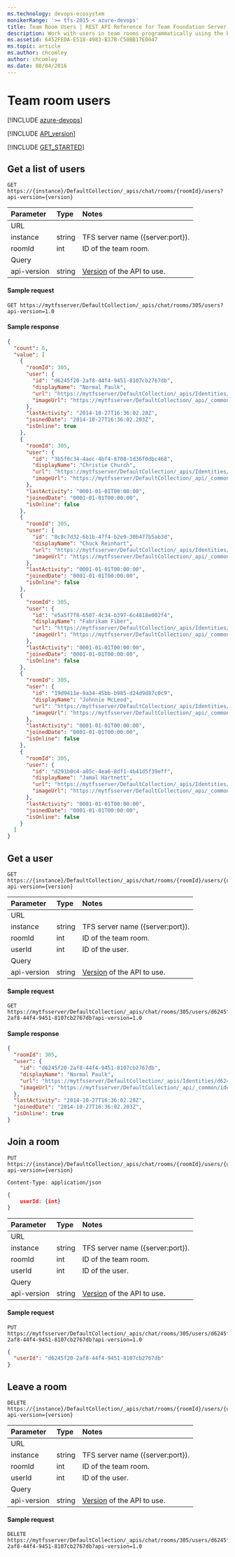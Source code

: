 ```yaml
---
ms.technology: devops-ecosystem
monikerRange: '>= tfs-2015 < azure-devops'
title: Team Room Users | REST API Reference for Team Foundation Server
description: Work with users in team rooms programmatically using the REST APIs for Team Foundation Server.
ms.assetid: 6452FEDA-E518-4983-B37B-C50BB17E0047
ms.topic: article
ms.author: chcomley
author: chcomley
ms.date: 08/04/2016
---
```


# Team room users

[!INCLUDE [azure-devops](../_data/azure-devops-message.md)]

[!INCLUDE [API_version](../_data/version.md)]

[!INCLUDE [GET_STARTED](../_data/get-started.md)]

## Get a list of users

```no-highlight
GET https://{instance}/DefaultCollection/_apis/chat/rooms/{roomId}/users?api-version={version}
```

| Parameter   | Type   | Notes
|:------------|:-------|:-------------------------------------------------------------------------------------------------------------
| URL
| instance    | string | TFS server name ({server:port}).
| roomId      | int    | ID of the team room.
| Query
| api-version | string | [Version](../../concepts/rest-api-versioning.md) of the API to use.

#### Sample request

```
GET https://mytfsserver/DefaultCollection/_apis/chat/rooms/305/users?api-version=1.0
```

#### Sample response

```json
{
  "count": 6,
  "value": [
    {
      "roomId": 305,
      "user": {
        "id": "d6245f20-2af8-44f4-9451-8107cb2767db",
        "displayName": "Normal Paulk",
        "url": "https://mytfsserver/DefaultCollection/_apis/Identities/d6245f20-2af8-44f4-9451-8107cb2767db",
        "imageUrl": "https://mytfsserver/DefaultCollection/_api/_common/identityImage?id=d6245f20-2af8-44f4-9451-8107cb2767db"
      },
      "lastActivity": "2014-10-27T16:36:02.28Z",
      "joinedDate": "2014-10-27T16:36:02.203Z",
      "isOnline": true
    },
    {
      "roomId": 305,
      "user": {
        "id": "3b5f0c34-4aec-4bf4-8708-1d36f0dbc468",
        "displayName": "Christie Church",
        "url": "https://mytfsserver/DefaultCollection/_apis/Identities/3b5f0c34-4aec-4bf4-8708-1d36f0dbc468",
        "imageUrl": "https://mytfsserver/DefaultCollection/_api/_common/identityImage?id=3b5f0c34-4aec-4bf4-8708-1d36f0dbc468"
      },
      "lastActivity": "0001-01-01T00:00:00",
      "joinedDate": "0001-01-01T00:00:00",
      "isOnline": false
    },
    {
      "roomId": 305,
      "user": {
        "id": "8c8c7d32-6b1b-47f4-b2e9-30b477b5ab3d",
        "displayName": "Chuck Reinhart",
        "url": "https://mytfsserver/DefaultCollection/_apis/Identities/8c8c7d32-6b1b-47f4-b2e9-30b477b5ab3d",
        "imageUrl": "https://mytfsserver/DefaultCollection/_api/_common/identityImage?id=8c8c7d32-6b1b-47f4-b2e9-30b477b5ab3d"
      },
      "lastActivity": "0001-01-01T00:00:00",
      "joinedDate": "0001-01-01T00:00:00",
      "isOnline": false
    },
    {
      "roomId": 305,
      "user": {
        "id": "e5a5f7f8-6507-4c34-b397-6c4818e002f4",
        "displayName": "Fabrikam Fiber",
        "url": "https://mytfsserver/DefaultCollection/_apis/Identities/e5a5f7f8-6507-4c34-b397-6c4818e002f4",
        "imageUrl": "https://mytfsserver/DefaultCollection/_api/_common/identityImage?id=e5a5f7f8-6507-4c34-b397-6c4818e002f4"
      },
      "lastActivity": "0001-01-01T00:00:00",
      "joinedDate": "0001-01-01T00:00:00",
      "isOnline": false
    },
    {
      "roomId": 305,
      "user": {
        "id": "19d9411e-9a34-45bb-b985-d24d9d87c0c9",
        "displayName": "Johnnie McLeod",
        "url": "https://mytfsserver/DefaultCollection/_apis/Identities/19d9411e-9a34-45bb-b985-d24d9d87c0c9",
        "imageUrl": "https://mytfsserver/DefaultCollection/_api/_common/identityImage?id=19d9411e-9a34-45bb-b985-d24d9d87c0c9"
      },
      "lastActivity": "0001-01-01T00:00:00",
      "joinedDate": "0001-01-01T00:00:00",
      "isOnline": false
    },
    {
      "roomId": 305,
      "user": {
        "id": "d291b0c4-a05c-4ea6-8df1-4b41d5f39eff",
        "displayName": "Jamal Hartnett",
        "url": "https://mytfsserver/DefaultCollection/_apis/Identities/d291b0c4-a05c-4ea6-8df1-4b41d5f39eff",
        "imageUrl": "https://mytfsserver/DefaultCollection/_api/_common/identityImage?id=d291b0c4-a05c-4ea6-8df1-4b41d5f39eff"
      },
      "lastActivity": "0001-01-01T00:00:00",
      "joinedDate": "0001-01-01T00:00:00",
      "isOnline": false
    }
  ]
}
```


## Get a user
```no-highlight
GET https://{instance}/DefaultCollection/_apis/chat/rooms/{roomId}/users/{userId}?api-version={version}
```

| Parameter   | Type   | Notes
|:------------|:-------|:-------------------------------------------------------------------------------------------------------------
| URL
| instance    | string | TFS server name ({server:port}).
| roomId      | int    | ID of the team room.
| userId      | int    | ID of the user.
| Query
| api-version | string | [Version](../../concepts/rest-api-versioning.md) of the API to use.

#### Sample request

```
GET https://mytfsserver/DefaultCollection/_apis/chat/rooms/305/users/d6245f20-2af8-44f4-9451-8107cb2767db?api-version=1.0
```

#### Sample response

```json
{
  "roomId": 305,
  "user": {
    "id": "d6245f20-2af8-44f4-9451-8107cb2767db",
    "displayName": "Normal Paulk",
    "url": "https://mytfsserver/DefaultCollection/_apis/Identities/d6245f20-2af8-44f4-9451-8107cb2767db",
    "imageUrl": "https://mytfsserver/DefaultCollection/_api/_common/identityImage?id=d6245f20-2af8-44f4-9451-8107cb2767db"
  },
  "lastActivity": "2014-10-27T16:36:02.28Z",
  "joinedDate": "2014-10-27T16:36:02.203Z",
  "isOnline": true
}
```
   

## Join a room
<a name="joinaroom" />

```no-highlight
PUT https://{instance}/DefaultCollection/_apis/chat/rooms/{roomId}/users/{userId}?api-version={version}
```
```http
Content-Type: application/json
```
```json
{
	userId: {int}
}
```

| Parameter   | Type   | Notes
|:------------|:-------|:-------------------------------------------------------------------------------------------------------------
| URL
| instance    | string | TFS server name ({server:port}).
| roomId      | int    | ID of the team room.
| userId      | int    | ID of the user.
| Query
| api-version | string | [Version](../../concepts/rest-api-versioning.md) of the API to use.

#### Sample request

```
PUT https://mytfsserver/DefaultCollection/_apis/chat/rooms/305/users/d6245f20-2af8-44f4-9451-8107cb2767db?api-version=1.0
```
```json
{
  "userId": "d6245f20-2af8-44f4-9451-8107cb2767db"
}
```


## Leave a room

```no-highlight
DELETE https://{instance}/DefaultCollection/_apis/chat/rooms/{roomId}/users/{userId}?api-version={version}
```

| Parameter   | Type   | Notes
|:------------|:-------|:-------------------------------------------------------------------------------------------------------------
| URL
| instance    | string | TFS server name ({server:port}).
| roomId      | int    | ID of the team room.
| userId      | int    | ID of the user.
| Query
| api-version | string | [Version](../../concepts/rest-api-versioning.md) of the API to use.

#### Sample request

```
DELETE https://mytfsserver/DefaultCollection/_apis/chat/rooms/305/users/d6245f20-2af8-44f4-9451-8107cb2767db?api-version=1.0
```

